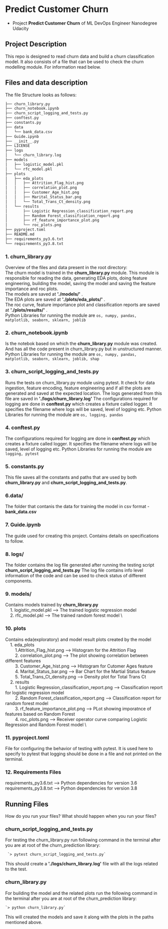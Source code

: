 # Predict Customer Churn

- Project **Predict Customer Churn** of ML DevOps Engineer Nanodegree Udacity

## Project Description
This repo is designed to read churn data and build a churn classification model.
It also consists of a file that can be used to check the churn modelling module.
For information read below.

## Files and data description

The file Structure looks as follows:
```bash
├── churn_library.py
├── churn_notebook.ipynb
├── churn_script_logging_and_tests.py
├── conftest.py
├── constants.py
├── data
│   └── bank_data.csv
├── Guide.ipynb
├── __init__.py
├── LICENSE
├── logs
│   └── churn_library.log
├── models
│   ├── logistic_model.pkl
│   └── rfc_model.pkl
├── plots
│   ├── eda_plots
│   │   ├── Attrition_Flag_hist.png
│   │   ├── correlation_plot.png
│   │   ├── Customer_Age_hist.png
│   │   ├── Marital_Status_bar.png
│   │   └── Total_Trans_Ct_density.png
│   └── results
│       ├── Logistic Regression_classification_report.png
│       ├── Random Forest_classification_report.png
│       ├── rf_feature_importance_plot.png
│       └── roc_plots.png
├── pyproject.toml
├── README.md
├── requirements_py3.6.txt
└── requirements_py3.8.txt

```



### 1. churn_library.py
Overview of the files and data present in the root directory: \
The churn model is trained in the **churn_library.py** module. This module is responsible for reading the data, generating EDA plots, doing feature engineering, building the model, saving the model and saving the feature importance and roc plots. \
The models are saved at **'./models/'** . \
The EDA plots are saved at **'./plots/eda_plots/'** . \
The roc curve, feature importance plot and classification reports are saved at **'./plots/results/'** . \
Python Libraries for running the module are ```os, numpy, pandas, matplotlib, seaborn, sklearn, joblib```

### 2. churn_notebook.ipynb
Is the notebok based on which the **churn_library.py** module was created. And has all the code present in churn_library.py but in unstructured manner. \
Python Libraries for running the module are ```os, numpy, pandas, matplotlib, seaborn, sklearn, joblib, shap```

### 3. churn_script_logging_and_tests.py
Runs the tests on churn_library.py module using pytest. It check for data ingestion, feature encoding, feature engineering and if all the plots are generated and saved at the expected location.
The logs generated from this file are saved in **'./logs/churn_library.log'**
The configurations required for logging are done in **conftest.py** which creates a fixture called logger. It specifies the filename where logs will be saved, level of logging etc.
Python Libraries for running the module are ```os, logging, pandas```

### 4. conftest.py
The configurations required for logging are done in **conftest.py** which creates a fixture called logger. It specifies the filename where logs will be saved, level of logging etc.
Python Libraries for running the module are ```logging, pytest```

### 5. constants.py
This file saves all the constants and paths that are used by both **churn_library.py** and **churn_script_logging_and_tests.py**.

### 6.data/
The folder that contanis the data for training the model in csv format - **bank_data.csv**

### 7. Guide.ipynb
The guide used for creating this project. Contains details on specifications to follow.

### 8. logs/
The folder contains the log file generated after running the testing script **churn_script_logging_and_tests.py**
The log file contains info level information of the code and can be used to check status of different components.

### 9. models/
Contains models trained by **churn_library.py** \
&nbsp;&nbsp;&nbsp;&nbsp;1. logistic_model.pkl --> The trained logistic regression model \
&nbsp;&nbsp;&nbsp;&nbsp;2. rfc_model.pkl --> The trained random forest model \

### 10. plots
Contains eda(exploratory) and model result plots created by the model \
&nbsp;&nbsp;&nbsp;&nbsp;1. eda_plots \
&nbsp;&nbsp;&nbsp;&nbsp;&nbsp;&nbsp;&nbsp;&nbsp;1.Attrition_Flag_hist.png  --> Histogram for the Attrition Flag \
&nbsp;&nbsp;&nbsp;&nbsp;&nbsp;&nbsp;&nbsp;&nbsp;2. correlation_plot.png  --> The plot showing correlation between different features \
&nbsp;&nbsp;&nbsp;&nbsp;&nbsp;&nbsp;&nbsp;&nbsp;3. Customer_Age_hist.png  --> HIstogram for Cutomer Ages feature \
&nbsp;&nbsp;&nbsp;&nbsp;&nbsp;&nbsp;&nbsp;&nbsp;4. Marital_Status_bar.png  --> Bar Chart for the Martial Status feature \
&nbsp;&nbsp;&nbsp;&nbsp;&nbsp;&nbsp;&nbsp;&nbsp;5. Total_Trans_Ct_density.png  --> Density plot for Total Trans Ct \
&nbsp;&nbsp;&nbsp;&nbsp;2. results \
&nbsp;&nbsp;&nbsp;&nbsp;&nbsp;&nbsp;&nbsp;&nbsp;1. Logistic Regression_classification_report.png  --> Classification report for logistic regression model \
&nbsp;&nbsp;&nbsp;&nbsp;&nbsp;&nbsp;&nbsp;&nbsp;2. Random Forest_classification_report.png  --> Classification report for random forest model \
&nbsp;&nbsp;&nbsp;&nbsp;&nbsp;&nbsp;&nbsp;&nbsp;3. rf_feature_importance_plot.png --> PLot showing imporatnce of features based on Random Forest \
&nbsp;&nbsp;&nbsp;&nbsp;&nbsp;&nbsp;&nbsp;&nbsp;4. roc_plots.png --> Receiver operator curve comparing Logistic Regression and Random Forest model \

### 11. pyproject.toml
File for configuring the behavior of testing with pytest. It is used here to specify to pytest that logging should be done in a file and not printed on the terminal.

### 12. Requirements Files
requirements_py3.6.txt --> Python dependencies for version 3.6
requirements_py3.8.txt --> Python dependencies for version 3.8

## Running Files
How do you run your files? What should happen when you run your files?

### churn_script_logging_and_tests.py
For testing the churn_library.py run following command in the terminal after you are at root of the churn_prediction library: 

     `> pytest churn_script_logging_and_tests.py`

This should create a **'./logs/churn_library.log'** file with all the logs related to the test.

### churn_library.py
For building the model and the related plots run the following command in the terminal after you are at root of the churn_prediction library:

    `> python churn_library.py`

This will created the models and save it along with the plots in the paths mentioned above.



